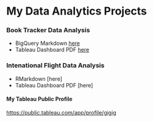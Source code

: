 
# My Data Analytics Projects

### Book Tracker Data Analysis

- BigQuery Markdown [here](https://github.com/Gigi-gg/MyPortfolio/blob/e3cbfc5b467e63008b0c4446baa2ab9c1ae7db47/BiqQuery_Book%20Tracker.md)  
- Tableau Dashboard PDF [here](https://github.com/Gigi-gg/MyPortfolio/blob/4b967874dbacf4b16594e480cf8a9c14106a7eba/Tableau%20Dashboard_Book%20Tracker.pdf)

### Intenational Flight Data Analysis
- RMarkdown [here]
- Tableau Dashboard PDF [here]

#### My Tableau Public Profile
https://public.tableau.com/app/profile/gigig
